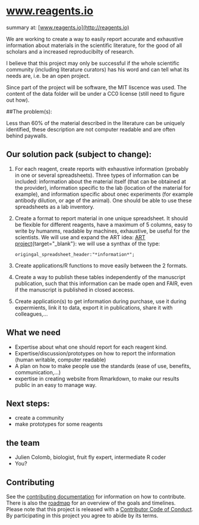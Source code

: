 # www.reagents.io
summary at:
[www.reagents.io](http://reagents.io)

 We are working to create a way to easily report accurate and exhaustive information about materials in the scientific literature, for the good of all scholars and a increased reproducibilty of research.

I believe that this project may only be successful if the whole scientific community (including literature curators) has his word and can tell what its needs are, i.e. be an open project.

Since part of the project will be software, the MIT liscence was used. The content of the data folder will be under a CC0 license (still need to figure out how).

##The problem(s):

Less than 60% of the material described in the literature can be uniquely identified, these description are not computer readable and are often behind paywalls.

## Our solution pack (subject to change): 

1. For each reagent, create reports with exhaustive information (probably in one or several spreadsheets). Three types of information can be included: information about the material itself (that can be obtained at the provider), information specific to the lab (location of the material for example), and information specific about onec experiments (for example antibody dilution, or age of the animal). One should be able to use these spreadsheets as a lab inventory.

2. Create a format to report material in one unique spreadsheet. It should be flexible for different reagents, have a maximum of 5 columns, easy to write by humanms, readable by machines, exhaustive, be useful for the scientists. We will use and expand the ART idea: [ART project](https://wiki.flybase.org/wiki/FlyBase:Author_Reagent_Table_(ART)){target="_blank"}: we will use a synthax of the type:

    ` origingal_spreadsheet_header:"*information*"; `

3. Create applications/R functions to move easily between the 2 formats.

3. Create a way to publish these tables independently of the manuscript publication, such that this information can be made open and FAIR, even if the manuscript is published in closed acecess.   

4. Create application(s) to get information during purchase, use it during expermients, link it to data, export it in publications, share it with colleagues,...



## What we need

- Expertise about what one should report for each reagent kind.
- Expertise/discussion/prototypes on how to report the information (human writable, computer readable)
- A plan on how to make people use the standards (ease of use, benefits, communication,...)
- expertise in creating website from Rmarkdown, to make our results public in an easy to manage way.

## Next steps:

- create a community
- make prototypes for some reagents

## the team

- Julien Colomb, biologist, fruit fly expert, intermediate R coder
- You?

## Contributing

See the [contributing documentation](CONTRIBUTING.md) for information on how to
contribute. There is also the [roadmap](roadmap.md) for an overview of the goals 
and timelines. Please note that this project is released with a 
[Contributor Code of Conduct](CONDUCT.md). By participating in this project you
agree to abide by its terms.



